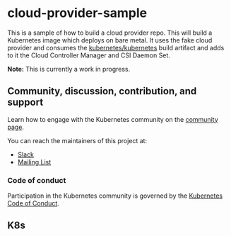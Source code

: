 # cloud-provider-sample

This is a sample of how to build a cloud provider repo. This will build a Kubernetes image which deploys on bare metal.
It uses the fake cloud provider and consumes the [kubernetes/kubernetes](https://github.com/kubernetes/kubernetes)
build artifact and adds to it the Cloud Controller Manager and CSI Daemon Set.

**Note:** This is currently a work in progress.

## Community, discussion, contribution, and support

Learn how to engage with the Kubernetes community on the [community page](http://kubernetes.io/community/).

You can reach the maintainers of this project at:

- [Slack](https://kubernetes.slack.com/messages/sig-cloud-provider)
- [Mailing List](https://groups.google.com/forum/#!forum/kubernetes-sig-cloud-provider)

### Code of conduct

Participation in the Kubernetes community is governed by the [Kubernetes Code of Conduct](code-of-conduct.md).

## K8s

